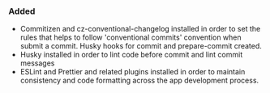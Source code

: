### Added

- Commitizen and cz-conventional-changelog installed in order to set the rules that helps to follow 'conventional commits' convention when submit a commit. Husky hooks for commit and prepare-commit created.
- Husky installed in order to lint code before commit and lint commit messages
- ESLint and Prettier and related plugins installed in order to maintain consistency and code formatting across the app development process.
